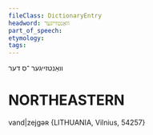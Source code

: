 ```yaml
---
fileClass: DictionaryEntry
headword: וואַנטזייגער
part_of_speech: 
etymology: 
tags: 
---
```

וואַנטזייגער
־ס
דער

NORTHEASTERN
==============

vand|zejgəʀ {LITHUANIA, Vilnius, 54257}